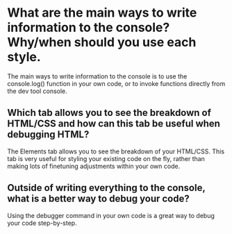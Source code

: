 # What are the main ways to write information to the console? Why/when should you use each style.

The main ways to write information to the console is to use the console.log() function in your own code, or to invoke functions directly from the dev tool console.

## Which tab allows you to see the breakdown of HTML/CSS and how can this tab be useful when debugging HTML?

The Elements tab allows you to see the breakdown of your HTML/CSS. This tab is very useful for styling your existing code on the fly, rather than making lots of finetuning adjustments within your own code.

## Outside of writing everything to the console, what is a better way to debug your code?

Using the debugger command in your own code is a great way to debug your code step-by-step.